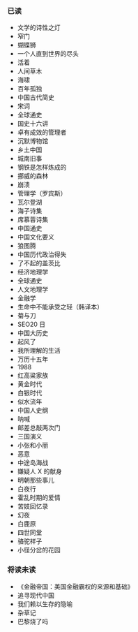 ### 已读

* 文学的诗性之灯
* 窄门
* 蝴蝶狮
* 一个人直到世界的尽头
* 活着
* 人间草木
* 海啸
* 百年孤独
* 中国古代简史
* 宋词
* 全球通史
* 国史十六讲
* 卓有成效的管理者
* 沉默博物馆
* 乡土中国
* 城南旧事
* 钢铁是怎样炼成的
* 挪威的森林
* 崩溃
* 管理学（罗宾斯）
* 瓦尔登湖
* 海子诗集
* 席慕蓉诗集
* 中国通史
* 中国文化要义
* 狼图腾
* 中国历代政治得失
* 了不起的盖茨比
* 经济地理学
* 全球通史
* 人文地理学
* 金融学
* 生命中不能承受之轻（韩译本）
* 菊与刀
* SEO20 日
* 中国大历史
* 起风了
* 我所理解的生活
* 万历十五年
* 1988
* 红高粱家族
* 黄金时代
* 白银时代
* 似水流年
* 中国人史纲
* 呐喊
* 邮差总敲两次门
* 三国演义
* 小张和小丽
* 恶意
* 中途岛海战
* 嫌疑人 X 的献身
* 明朝那些事儿
* 白夜行
* 霍乱时期的爱情
* 苦妓回忆录
* 幻夜
* 白鹿原
* 四世同堂
* 骆驼祥子
* 小径分岔的花园

### 将读未读

* 《金融帝国：美国金融霸权的来源和基础》
* 追寻现代中国
* 我们赖以生存的隐喻
* 杂草记
* 巴黎烧了吗